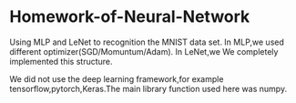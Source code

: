 # Homework-of-Neural-Network
Using MLP and LeNet to recognition the MNIST data set.
In MLP,we used different optimizer(SGD/Momuntum/Adam).
In LeNet,we We completely implemented this structure.

We did not use the deep learning framework,for example tensorflow,pytorch,Keras.The main library function used here was numpy.
